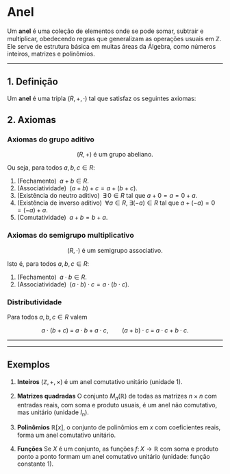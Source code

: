 # Anel

Um **anel** é uma coleção de elementos onde se pode somar, subtrair e multiplicar, obedecendo regras que generalizam as operações usuais em ℤ. Ele serve de estrutura básica em muitas áreas da Álgebra, como números inteiros, matrizes e polinômios.

---

## 1. Definição
Um **anel** é uma tripla $(R, +, \cdot)$ tal que satisfaz os seguintes axiomas:

## 2. Axiomas
### **Axiomas do grupo aditivo**

   $$
   (R, +)\text{ é um grupo abeliano.}
   $$

   Ou seja, para todos $a,b,c \in R$:

   1. (Fechamento) $\;a + b \in R$.
   2. (Associatividade) $\;(a + b) + c = a + (b + c).$
   3. (Existência do neutro aditivo) $\;\exists\,0\in R$ tal que $a + 0 = a = 0 + a.$
   4. (Existência de inverso aditivo) $\;\forall a\in R,\;\exists(-a)\in R$ tal que $a + (-a) = 0 = (-a) + a.$
   5. (Comutatividade) $\;a + b = b + a.$

### **Axiomas do semigrupo multiplicativo**

   $$
   (R, \cdot)\text{ é um semigrupo associativo.}
   $$

   Isto é, para todos $a,b,c \in R$:

   1. (Fechamento) $\;a\cdot b \in R.$
   2. (Associatividade) $\;(a\cdot b)\cdot c = a\cdot (b\cdot c).$

### **Distributividade**
   Para todos $a,b,c \in R$ valem

   $$
   a\cdot (b + c) \;=\; a\cdot b \;+\; a\cdot c,
   \qquad
   (a + b)\cdot c \;=\; a\cdot c \;+\; b\cdot c.
   $$

---

---

## Exemplos

1. **Inteiros**
   $\bigl(\mathbb{Z},+,\times\bigr)$ é um anel comutativo unitário (unidade $1$).

2. **Matrizes quadradas**
   O conjunto $M_n(\mathbb{R})$ de todas as matrizes $n\times n$ com entradas reais, com soma e produto usuais, é um anel não comutativo, mas unitário (unidade $I_n$).

3. **Polinômios**
   $\mathbb{R}[x]$, o conjunto de polinômios em $x$ com coeficientes reais, forma um anel comutativo unitário.

4. **Funções**
   Se $X$ é um conjunto, as funções $f\colon X\to\mathbb{R}$ com soma e produto ponto a ponto formam um anel comutativo unitário (unidade: função constante $1$).
